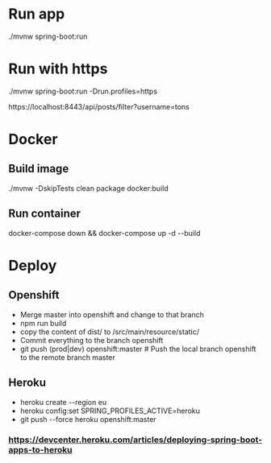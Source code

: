 # Run app
./mvnw spring-boot:run

# Run with https
./mvnw spring-boot:run -Drun.profiles=https

https://localhost:8443/api/posts/filter?username=tons

# Docker
## Build image
./mvnw -DskipTests clean package docker:build

## Run container
docker-compose down && docker-compose up -d --build

# Deploy

## Openshift
 * Merge master into openshift and change to that branch
 * npm run build
 * copy the content of dist/ to /src/main/resource/static/
 * Commit everything to the branch openshift
 * git push (prod|dev) openshift:master # Push the local branch openshift to the remote branch master

## Heroku
 * heroku create --region eu
 * heroku config:set SPRING_PROFILES_ACTIVE=heroku
 * git push --force heroku openshift:master

### https://devcenter.heroku.com/articles/deploying-spring-boot-apps-to-heroku
